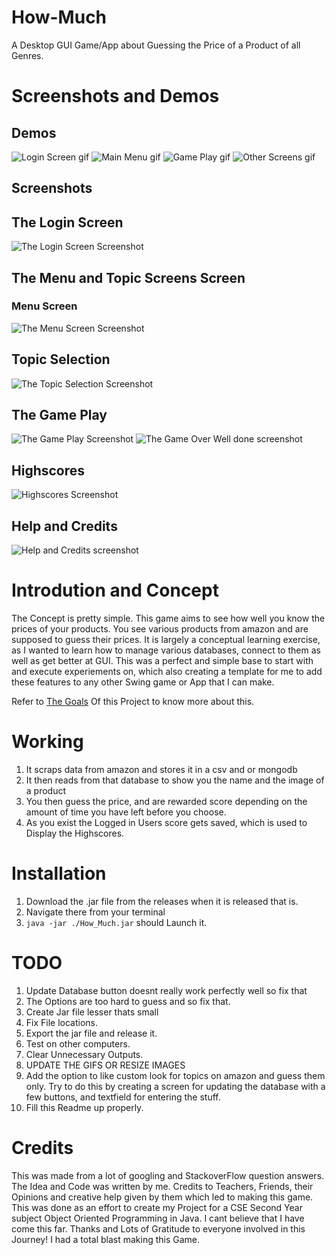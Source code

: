 # How-Much
A Desktop GUI Game/App about Guessing the Price of a Product of all Genres. 

# Screenshots and Demos

## Demos
![Login Screen gif](https://github.com/KrishnarajT/How-Much/blob/main/design/Screenshots/login.gif)
![Main Menu gif](https://github.com/KrishnarajT/How-Much/blob/main/design/Screenshots/Main%20Menu.gif)
![Game Play gif](https://github.com/KrishnarajT/How-Much/blob/main/design/Screenshots/Game%20Play.gif)
![Other Screens gif](https://github.com/KrishnarajT/How-Much/blob/main/design/Screenshots/Other%20Screens.gif)

## Screenshots
## The Login Screen
![The Login Screen Screenshot](https://github.com/KrishnarajT/How-Much/blob/main/design/Screenshots/Login%20Screen.png)

## The Menu and Topic Screens Screen
### Menu Screen
![The Menu Screen Screenshot ](https://github.com/KrishnarajT/How-Much/blob/main/design/Screenshots/Main%20Menu%20Screen.png)

## Topic Selection 
![The Topic Selection Screenshot](https://github.com/KrishnarajT/How-Much/blob/main/design/Screenshots/Topic%20Selection.png)

## The Game Play
![The Game Play Screenshot](https://github.com/KrishnarajT/How-Much/blob/main/design/Screenshots/Game%20Play.png)
![The Game Over Well done screenshot](https://github.com/KrishnarajT/How-Much/blob/main/design/Screenshots/Well%20done.png)

## Highscores
![Highscores Screenshot](https://github.com/KrishnarajT/How-Much/blob/main/design/Screenshots/Highscores.png)

## Help and Credits 
![Help and Credits screenshot](https://github.com/KrishnarajT/How-Much/blob/main/design/Screenshots/Help%20and%20Credits.png)

# Introdution and Concept
The Concept is pretty simple. This game aims to see how well you know the prices of your products. You see various products from amazon and are supposed to guess their prices. It is largely a conceptual learning exercise, as I wanted to learn how to manage various databases, connect to them as well as get better at GUI. This was a perfect and simple base to start with and execute experiements on, which also creating a template for me to add these features to any other Swing game or App that I can make. 

Refer to [The Goals](https://github.com/KrishnarajT/How-Much/blob/main/Goal.md) Of this Project to know more about this. 

# Working
1. It scraps data from amazon and stores it in a csv and or mongodb
2. It then reads from that database to show you the name and the image of a product
3. You then guess the price, and are rewarded score depending on the amount of time you have left before you choose. 
4. As you exist the Logged in Users score gets saved, which is used to Display the Highscores. 


# Installation 
1. Download the .jar file from the releases when it is released that is. 
2. Navigate there from your terminal
3. `java -jar ./How_Much.jar` should Launch it. 

# TODO
1. Update Database button doesnt really work perfectly well so fix that
2. The Options are too hard to guess and so fix that. 
3. Create Jar file lesser thats small
4. Fix File locations. 
5. Export the jar file and release it. 
6. Test on other computers. 
7. Clear Unnecessary Outputs.
8. UPDATE THE GIFS OR RESIZE IMAGES
9. Add the option to like custom look for topics on amazon and guess them only. Try to do this by creating a screen for updating the database with a few buttons, and textfield for entering the stuff. 
10. Fill this Readme up properly. 

# Credits
This was made from a lot of googling and StackoverFlow question answers. The Idea and Code was written by me. Credits to Teachers, Friends, their Opinions and creative help given by them which led to making this game. This was done as an effort to create my Project for a CSE Second Year subject Object Oriented Programming in Java. I cant believe that I have come this far. Thanks and Lots of Gratitude to everyone involved in this Journey! I had a total blast making this Game.
